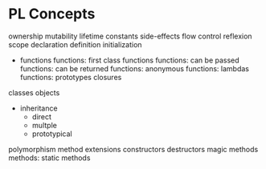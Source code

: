 # PL Concepts


ownership
mutability
lifetime
constants
side-effects
flow control
reflexion
scope
declaration
definition
initialization



* functions
  functions: first class functions
  functions: can be passed
  functions: can be returned
  functions: anonymous
  functions: lambdas
  functions: prototypes
  closures

classes
objects

* inheritance
  - direct
  - multple
  - prototypical
  
polymorphism
method extensions
constructors
destructors
magic methods
methods: static methods
